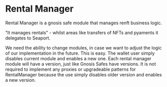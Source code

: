 # Rental Manager

Rental Manager is a gnosis safe module that manages renft business logic.

"It manages rentals" - whilst areas like transfers of NFTs and pyaments it
delegates to Seaport.

We need the ability to change modules, in case we want to adjust the logic of
our implementation in the future. This is easy. The wallet user simply disables
current module and enables a new one. Each rental manager module will have a
version, just like Gnosis Safes have versions. It is not required to implement
any proxies or upgradeable patterns for RentalManager because the use simply
disables older version and enables a new version.
